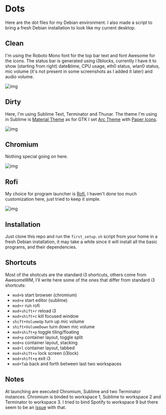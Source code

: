 # Dots
Here are the dot files for my Debian environment.
I also made a script to bring a fresh Debian installation to look like my current desktop.

## Clean 
I'm using the Roboto Mono font for the top bar text and font Awesome for the icons. 
The status bar is generated using i3blocks, currently I have it to show (starting from right) 
date&time, CPU usage, eth0 status, wlan0 status, mic volume (it's not present in some screenshots 
as I added it later) and audio volume.

![img](http://i.imgur.com/ONSzoEz.png)

## Dirty
Here, I'm using Sublime Text, Terminator and Thunar. The theme I'm using in Sublime is [Material Theme](https://github.com/equinusocio/material-theme) as for GTK I set [Arc Theme](https://github.com/horst3180/arc-theme) with [Paper Icons](https://snwh.org/paper).

![img](http://i.imgur.com/s1yISwT.png)

## Chromium
Nothing special going on here.

![img](http://i.imgur.com/5TJcTIn.png)

## Rofi
My choice for program launcher is [Rofi](https://github.com/DaveDavenport/rofi), I haven't done too much customization here, just tried to keep it simple. 

![img](http://i.imgur.com/fHOta2v.png)

## Installation
Just clone this repo and run the `first_setup.sh` script from your home in a fresh Debian installation, it may take a while since it will install all the basic programs, and their dependencies.

## Shortcuts
Most of the shotcuts are the standard i3 shortcuts, others come from AwesomeWM, I'll write here some of the ones that differ from standard i3 shortcuts:

- `mod+b` start browser (chromium)
- `mod+e` start editor (sublime) 
- `mod+r` run rofi
- `mod+shift+r` reload i3
- `mod+shift+c` kill focused window
- `shift+VolumeUp` turn up mic volume
- `shift+VolumeDown` turn down mic volume
- `mod+shift+p` toggle tiling/floating
- `mod+p` container layout, toggle split
- `mod+o` container layout, stacking
- `mod+l` container layout, tabbed
- `mod+shift+x` lock screen (i3lock)
- `mod+shift+q` exit i3
- `mod+Tab` back and forth between last two workspaces

## Notes
At launching are executed Chromium, Sublime and two Terminator instances. Chromium is binded to workspace 1, Sublime to workspace 2 and Terminator to workspace 3. I tried to bind Spotify to workspace 9 but there seem to be an [issue](https://github.com/i3/i3/issues/2060) with that.
